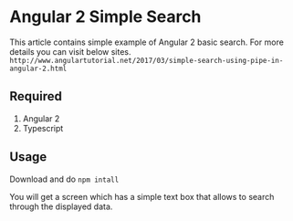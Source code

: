 # Angular 2 Simple Search

This article contains simple example of Angular 2 basic search. For more details you can visit below sites. 
`http://www.angulartutorial.net/2017/03/simple-search-using-pipe-in-angular-2.html`

## Required
1. Angular 2
2. Typescript

## Usage

Download and do `npm intall`

You will get a screen which has a simple text box that allows to search through the displayed data.


